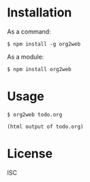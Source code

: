 # Installation

As a command:
```
$ npm install -g org2web
```

As a module:
```
$ npm install org2web
```

# Usage

```
$ org2web todo.org

(html output of todo.org)
```

# License

ISC
